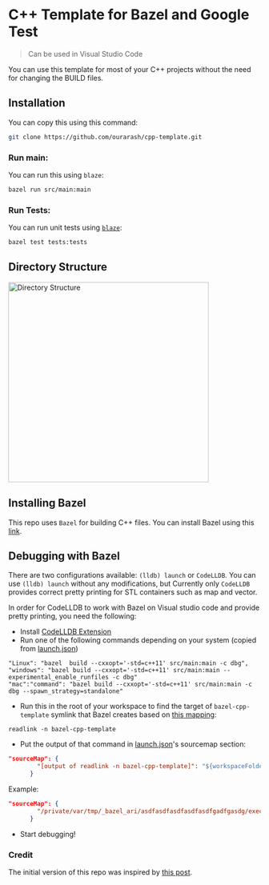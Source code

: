 # C++ Template for Bazel and Google Test

> Can be used in Visual Studio Code

You can use this template for most of your C++ projects without the need for changing the BUILD files.

## Installation

You can copy this using this command:

```bash
git clone https://github.com/ourarash/cpp-template.git
```

### Run main:

You can run this using `blaze`:

```bash
bazel run src/main:main
```

### Run Tests:

You can run unit tests using [`blaze`](installing-bazel):

```bash
bazel test tests:tests
```

## Directory Structure

<img alt="Directory Structure" src="https://github.com/ourarash/cpp-template/blob/master/tree.png?raw=true" width="400">

## Installing Bazel

This repo uses `Bazel` for building C++ files.
You can install Bazel using this [link](https://docs.bazel.build/versions/master/install.html).

## Debugging with Bazel
There are two configurations available: `(lldb) launch` or `CodeLLDB`. You can use `(lldb) launch` without any modifications, but Currently only `CodeLLDB` provides correct pretty printing for STL containers such as map and vector.

In order for CodeLLDB to work with Bazel on Visual studio code and provide pretty printing, you need the following:

- Install [CodeLLDB Extension](https://marketplace.visualstudio.com/items?itemName=vadimcn.vscode-lldb)
- Run one of the following commands depending on your system (copied from [launch.json](launch.json))

```
"Linux": "bazel  build --cxxopt='-std=c++11' src/main:main -c dbg",
"windows": "bazel build --cxxopt='-std=c++11' src/main:main --experimental_enable_runfiles -c dbg"
"mac":"command": "bazel build --cxxopt='-std=c++11' src/main:main -c dbg --spawn_strategy=standalone"
```

- Run this in the root of your workspace to find the target of `bazel-cpp-template` symlink that Bazel creates based on [this mapping](https://docs.bazel.build/versions/master/output_directories.html):
```
readlink -n bazel-cpp-template
```
- Put the output of that command in [launch.json](launch.json)'s sourcemap section:
```json
"sourceMap": {
        "[output of readlink -n bazel-cpp-template]": "${workspaceFolder}/"
      }
```

Example:

```json
"sourceMap": {
        "/private/var/tmp/_bazel_ari/asdfasdfasdfasdfasdfgadfgasdg/execroot/__main__": "${workspaceFolder}/"
      }
```
- Start debugging!


### Credit

The initial version of this repo was inspired by [this post](https://www.ratanparai.com/c++/writing-unit-tests-with-bazel/).
